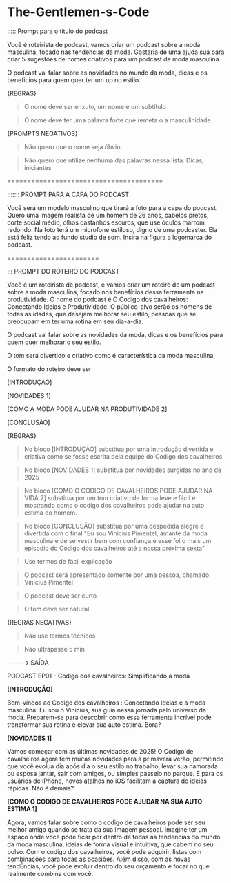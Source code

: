 # The-Gentlemen-s-Code

::::: Prompt para o título do podcast

Você é roteirista de podcast, vamos criar um podcast sobre a moda masculina, focado nas tendencias da moda. Gostaria de uma ajuda sua para criar 5 sugestões de nomes criativos para um podcast de moda masculina.

O podcast vai falar sobre as novidades no mundo da moda, dicas e os beneficios para quem quer ter um up no estilo.
 

{REGRAS}

> O nome deve ser enxuto, um nome e um subtítulo

> O nome deve ter uma palavra forte que remeta o a masculinidade
 

{PROMPTS NEGATIVOS}

> Não quero que o nome seja óbvio

> Não quero que utilize nenhuma das palavras nessa lista: Dicas, iniciantes


 
=======================================
 

::::::: PROMPT PARA A CAPA DO PODCAST


Você será um modelo masculino que tirará a foto para a capa do podcast. Quero uma imagem realista de um homem de 26 anos, cabelos pretos, corte social médio, olhos castanhos escuros, que use óculos marrom redondo. Na foto terá um microfone estiloso, digno de uma podcaster. Ela está feliz tendo ao fundo studio de som. Insira na figura a logomarca do podcast.
  

=======================

 

::: PROMPT DO ROTEIRO DO PODCAST
 

Você é um roteirista de podcast, e vamos criar um roteiro de um podcast sobre a moda masculina, focado nos benefícios dessa ferramenta na produtividade. O nome do podcast é O Codigo dos cavalheiros: Conectando Ideias e Produtividade. O público-alvo serão os homens de todas as idades, que desejam melhorar seu estilo, pessoas que se preocupam em ter uma rotina em seu dia-a-dia.

O podcast vai falar sobre as novidades da moda, dicas e os benefícios para quem quer melhorar o seu estilo.
 
O tom será divertido e criativo como é característica da moda masculina.

O formato do roteiro deve ser

[INTRODUÇÃO]

[NOVIDADES 1]

[COMO A MODA PODE AJUDAR NA PRODUTIVIDADE 2]

[CONCLUSÃO]

 

{REGRAS}

> No bloco [INTRODUÇÃO] substitua por uma introdução divertida e criativa como se fosse escrita pela equipe do Codigo dos cavalheiros

> No bloco [NOVIDADES 1] substitua por novidades surgidas no ano de 2025

> No bloco [COMO O CODIGO DE CAVALHEIROS PODE AJUDAR NA VIDA 2] substitua por um tom criativo de forma leve e fácil e mostrando como o codigo dos cavalheiros pode ajudar na auto estima do homem.

> No bloco [CONCLUSÃO] substitua por uma despedida alegre e divertida com o final "Eu sou Vinicius Pimentel, amante da moda masculina e de se vestir bem com confiança e esse foi o mais um episodio do Código dos cavalheiros até a nossa próxima sexta"

> Use termos de fácil explicação

> O podcast será apresentado somente por uma pessoa, chamado Vinicius Pimentel

> O podcast deve ser curto

> O tom deve ser natural

  

{REGRAS NEGATIVAS}

> Não use termos técnicos

> Não ultrapasse 5 min
 


-----> SAÍDA


PODCAST EP01 - Codigo dos cavalheiros: Simplificando a moda


**[INTRODUÇÃO]**

 
Bem-vindos ao Codigo dos cavalheiros : Conectando Ideias e a moda masculina! Eu sou o Vinicius, sua guia nessa jornada pelo universo da moda. Preparem-se para descobrir como essa ferramenta incrível pode transformar sua rotina e elevar sua auto estima. Bora?

 
**[NOVIDADES 1]**


Vamos começar com as últimas novidades de 2025! O Codigo de cavalheiros agora tem muitas novidades para a primavera verão, permitindo que você evolua dia após dia o seu estilo no trabalho, levar sua namorada ou esposa jantar, sair com amigos, ou simples passeio no parque. E para os usuários de iPhone, novos atalhos no iOS facilitam a captura de ideias rápidas. Não é demais?

 

**[COMO O CODIGO DE CAVALHEIROS PODE AJUDAR NA SUA AUTO ESTIMA 1]**
 
Agora, vamos falar sobre como o codigo de cavalheiros pode ser seu melhor amigo quando se trata da sua imagem pessoal. Imagine ter um espaço onde você pode ficar por dentro de todas as tendencias do mundo da moda masculina, ideias de forma visual e intuitiva, que cabem no seu bolso. Com o codigo dos cavalheiros, você pode adquirir, listas com combinações para todas as ocasiôes. Além disso, com as novas tendÊncias, você pode evoluir dentro do seu orçamento e focar no que realmente combina com você.
 
